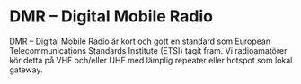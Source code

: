 # DMR – Digital Mobile Radio

DMR – Digital Mobile Radio är kort och gott en standard som European Telecommunications Standards Institute (ETSI) tagit fram. Vi radioamatörer kör detta på VHF och/eller UHF med lämplig repeater eller hotspot som lokal gateway.
